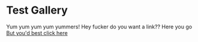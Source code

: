 # Test Gallery
Yum yum yum yum yummers! Hey fucker do you want a link?? Here you go [But you'd best click here](https://anvilproject.org/guides/content/creating-links)